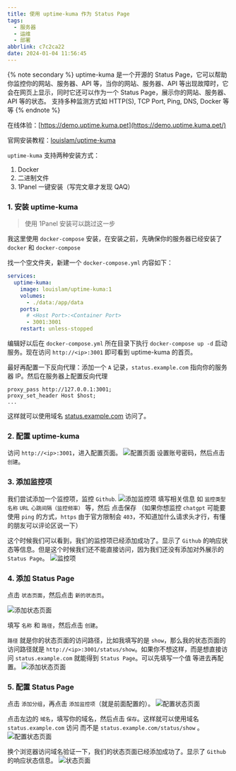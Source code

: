 ```yaml
---
title: 使用 uptime-kuma 作为 Status Page
tags:
  - 服务器
  - 运维
  - 部署
abbrlink: c7c2ca22
date: 2024-01-04 11:56:45
---
```


{% note secondary %}
uptime-kuma 是一个开源的 Status Page，它可以帮助你监控你的网站、服务器、API 等，当你的网站、服务器、API 等出现故障时，它会在网页上显示，同时它还可以作为一个 Status Page，展示你的网站、服务器、API 等的状态。
支持多种监测方式如 HTTP(S), TCP Port, Ping, DNS, Docker 等等
{% endnote %}

在线体验：[https://demo.uptime.kuma.pet](https://demo.uptime.kuma.pet/)

官网安装教程：[louislam/uptime-kuma](https://github.com/louislam/uptime-kuma/wiki/%F0%9F%94%A7-How-to-Install)

`uptime-kuma` 支持两种安装方式：
1. Docker
2. 二进制文件
3. 1Panel 一键安装（写完文章才发现 QAQ）

### 1. 安装 uptime-kuma

> 使用 1Panel 安装可以跳过这一步

我这里使用 `docker-compose` 安装，在安装之前，先确保你的服务器已经安装了 `docker` 和 `docker-compose`

找一个空文件夹，新建一个 `docker-compose.yml`
内容如下：
```yml
services:
  uptime-kuma:
    image: louislam/uptime-kuma:1
    volumes:
      - ./data:/app/data
    ports:
      # <Host Port>:<Container Port>
      - 3001:3001
    restart: unless-stopped
```
编辑好以后在 `docker-compose.yml` 所在目录下执行 `docker-compose up -d` 启动服务。现在访问 `http://<ip>:3001` 即可看到 uptime-kuma 的首页。

最好再配置一下反向代理：添加一个 `A` 记录，`status.example.com` 指向你的服务器 IP。然后在服务器上配置反向代理 
```nginx
proxy_pass http://127.0.0.1:3001; 
proxy_set_header Host $host;
...
```
这样就可以使用域名 [status.example.com](status.example.com) 访问了。


### 2. 配置 uptime-kuma
访问 `http://<ip>:3001`，进入配置页面。
![配置页面](configure.webp)
设置账号密码，然后点击 `创建`。

### 3. 添加监控项
我们尝试添加一个监控项，监控 `Github`.
![添加监控项](add-monitor.webp)
填写相关信息 如 `监控类型` `名称` `URL` `心跳间隔（监控频率）`  等，然后
点击保存
（如果你想监控 `chatgpt` 可能要使用 `ping` 的方式，`https` 由于官方限制会 `403`，不知道加什么请求头才行，有懂的朋友可以评论区说一下）

这个时候我们可以看到，我们的监控项已经添加成功了。显示了 `Github` 的响应状态等信息。但是这个时候我们还不能直接访问，因为我们还没有添加对外展示的 `Status Page`。
![监控项](monitor.webp)

### 4. 添加 Status Page
点击 `状态页面`，然后点击 `新的状态页`。

![添加状态页面](add-status-page.webp)

填写 `名称` 和 `路径`，然后点击 `创建`。

`路径` 就是你的状态页面的访问路径，比如我填写的是 `show`，那么我的状态页面的访问路径就是 `http://<ip>:3001/status/show`。如果你不想这样，而是想直接访问 `status.example.com` 就能得到 `Status Page`。可以先填写一个值 等进去再配置。
![添加状态页面](add-status-page2.webp)

### 5. 配置 Status Page
点击 `添加分组`，再点击 `添加监控项`（就是前面配置的）。
![配置状态页面](configure-status-page.webp)

点击左边的 `域名`，填写你的域名，然后点击 `保存`。这样就可以使用域名 `status.example.com` 访问 而不是 `status.example.com/status/show` 。
![配置状态页面](configure-status-page2.webp)

换个浏览器访问域名验证一下，我们的状态页面已经添加成功了。显示了 `Github` 的响应状态信息。
![状态页面](status-page.webp)
